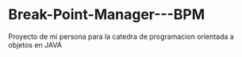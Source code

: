 # Break-Point-Manager---BPM
Proyecto de mi persona para la catedra de programacion orientada a objetos en JAVA
